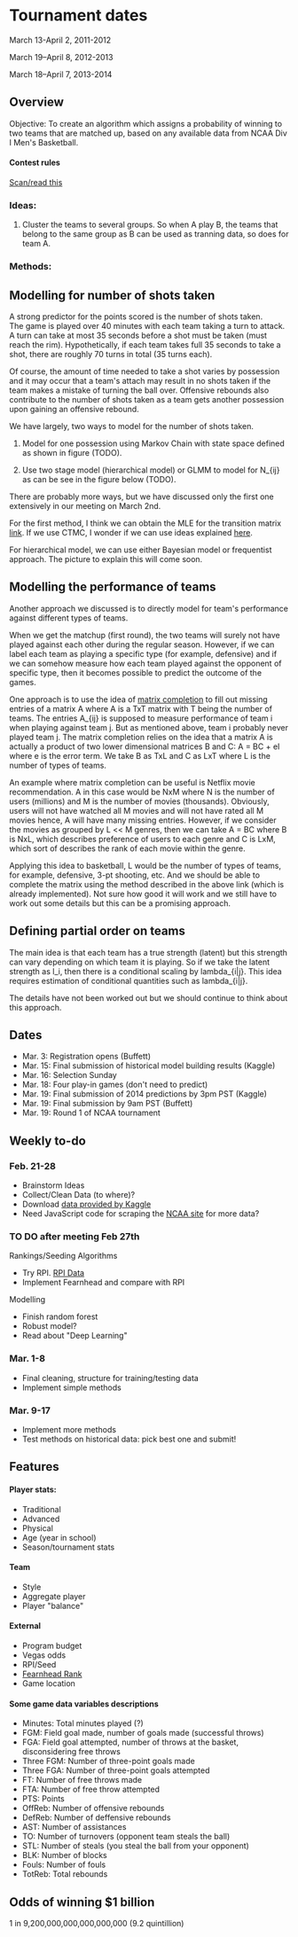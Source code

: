 # Tournament dates	

March 13-April 2, 2011-2012

March 19–April 8, 2012-2013

March 18–April 7, 2013-2014

Overview
--------
Objective: To create an algorithm which assigns a probability of winning to two teams that are matched up, based on any available data from NCAA Div I Men's Basketball.

#### Contest rules
[Scan/read this](http://www.quickenloansbracket.com/rules/rules.html)

### Ideas:

1. Cluster the teams to several groups. So when A play B, the teams that belong to the same group as B can be used as tranning data, so does for team A.

### Methods:

Modelling for number of shots taken
---

A strong predictor for the points scored is the number of shots taken.  
The game is played over 40 minutes with each team taking a turn to attack. A turn can take
at most 35 seconds before a shot must be taken (must reach the rim). Hypothetically, if each 
team takes full 35 seconds to take a shot, there are roughly 70 turns in total (35 turns each).

Of course, the amount of time needed to take a shot varies by possession and it may occur that
a team's attach may result in no shots taken if the team makes a mistake of turning the ball over.
Offensive rebounds also contribute to the number of shots taken as a team gets another possession 
upon gaining an offensive rebound.

We have largely, two ways to model for the number of shots taken.

1. Model for one possession using Markov Chain with state space defined as shown in figure (TODO).

2. Use two stage model (hierarchical model) or GLMM to model for N_{ij} as can be see in the figure below (TODO).

There are probably more ways, but we have discussed only the first one extensively in our meeting on March 2nd.

For the first method, I think we can obtain the MLE for the transition matrix [link](http://www.stat.cmu.edu/~cshalizi/462/lectures/06/markov-mle.pdf).
If we use CTMC, I wonder if we can use ideas explained [here](http://www.stat.ubc.ca/~bouchard/courses/stat547-sp2013-14/lecture/2014/02/05/lecture10.html).

For hierarchical model, we can use either Bayesian model or frequentist approach. The picture to explain this will come soon.

Modelling the performance of teams 
---

Another approach we discussed is to directly model for team's performance against different types of teams.

When we get the matchup (first round), the two teams will surely not have played against each other during the 
regular season. However, if we can label each team as playing a specific type (for example, defensive) and if
we can somehow measure how each team played against the opponent of specific type, then it becomes possible 
to predict the outcome of the games.

One approach is to use the idea of [matrix completion](http://jmlr.org/papers/volume11/mazumder10a/mazumder10a.pdf)
to fill out missing entries of a matrix A where A is a TxT matrix with T being the number of teams. 
The entries A_{ij} is supposed to measure performance of team i when playing against team j. But as mentioned above,
team i probably never played team j. The matrix completion relies on the idea that a matrix A is actually 
a product of two lower dimensional matrices B and C: A = BC + eI where e is the error term. 
We take B as TxL and C as LxT where L is the number of types of teams. 

An example where matrix completion can be useful is Netflix movie recommendation. A in this case would be
NxM where N is the number of users (millions) and M is the number of movies (thousands). Obviously, 
users will not have watched all M movies and will not have rated all M movies hence, A will have many missing
entries. However, if we consider the movies as grouped by L << M genres, then we can take A = BC where
B is NxL, which describes preference of users to each genre and C is LxM, which sort of describes
the rank of each movie within the genre.

Applying this idea to basketball, L would be the number of types of teams, for example, defensive, 3-pt shooting, etc.
And we should be able to complete the matrix using the method described in the above link (which is already implemented).
Not sure how good it will work and we still have to work out some details but this can be a promising approach.

Defining partial order on teams
---

The main idea is that each team has a true strength (latent) but this strength can vary depending 
on which team it is playing. So if we take the latent strength as l_i, then there is a conditional scaling by 
lambda\_{i|j}. This idea requires estimation of conditional quantities such as lambda\_{i|j}.

The details have not been worked out but we should continue to think about this approach.

Dates
--------

- Mar. 3: Registration opens (Buffett)
- Mar. 15: Final submission of historical model building results (Kaggle)
- Mar. 16: Selection Sunday
- Mar. 18: Four play-in games (don't need to predict)
- Mar. 19: Final submission of 2014 predictions by 3pm PST (Kaggle)
- Mar. 19: Final submission by 9am PST (Buffett)
- Mar. 19: Round 1 of NCAA tournament

Weekly to-do
------------

### Feb. 21-28
- Brainstorm Ideas
- Collect/Clean Data (to where)? 
- Download [data provided by Kaggle](http://www.kaggle.com/c/march-machine-learning-mania/data)
- Need JavaScript code for scraping the [NCAA site](http://stats.ncaa.org/team/inst_team_list) for more data?

### TO DO after meeting Feb 27th
Rankings/Seeding Algorithms
- Try RPI. [RPI Data](http://www.teamrankings.com/ncb/rpi/)
- Implement Fearnhead and compare with RPI

Modelling
- Finish random forest
- Robust model?
- Read about "Deep Learning"


### Mar. 1-8
- Final cleaning, structure for training/testing data
- Implement simple methods

### Mar. 9-17
- Implement more methods
- Test methods on historical data: pick best one and submit!

Features
-------------

#### Player stats:
- Traditional
- Advanced
- Physical
- Age (year in school)
- Season/tournament stats

#### Team
- Style
- Aggregate player
- Player "balance"

#### External
- Program budget
- Vegas odds
- RPI/Seed
- [Fearnhead Rank](http://www.maths.lancs.ac.uk/~fearnhea/Basketball.html)
- Game location


#### Some game data variables descriptions
- Minutes: Total minutes played (?)
- FGM: Field goal made, number of goals made (successful throws)
- FGA: Field goal attempted, number of throws at the basket, disconsidering free throws
- Three FGM: Number of three-point goals made
- Three FGA: Number of three-point goals attempted
- FT: Number of free throws made
- FTA: Number of free throw attempted
- PTS: Points
- OffReb: Number of offensive rebounds
- DefReb: Number of deffensive rebounds
- AST: Number of assistances
- TO: Number of turnovers (opponent team steals the ball)
- STL: Number of steals (you steal the ball from your opponent)
- BLK: Number of blocks
- Fouls: Number of fouls
- TotReb: Total rebounds

Odds of winning $1 billion
--------------------------

1 in 9,200,000,000,000,000,000 (9.2 quintillion)
